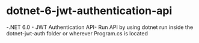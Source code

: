 # dotnet-6-jwt-authentication-api

-.NET 6.0 - JWT Authentication API-
 Run API by using dotnet run inside 
 the dotnet-jwt-auth folder
 or wherever Program.cs is located 
